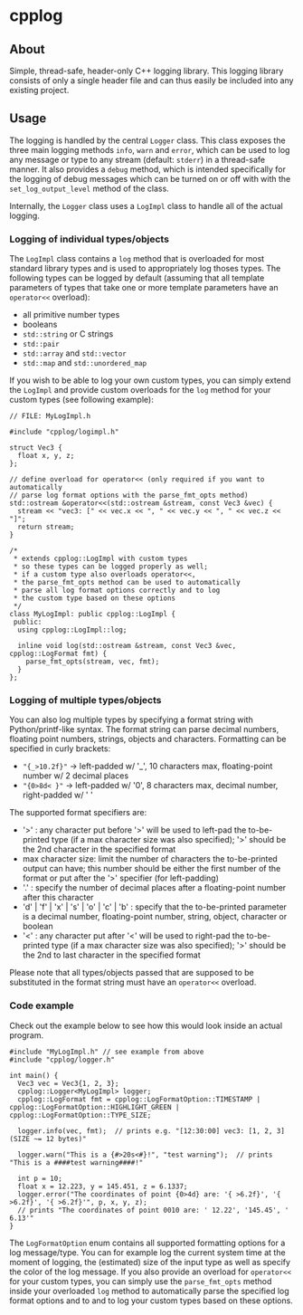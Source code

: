 # cpplog

## About

Simple, thread-safe, header-only C++ logging library.
This logging library consists of only a single header file and can thus easily be included into any existing project.

## Usage

The logging is handled by the central `Logger` class. This class exposes the three main logging methods `info`, `warn` and `error`, which can be used to log any message or type to any stream (default: `stderr`) in a thread-safe manner. It also provides a `debug` method, which is intended specifically for the logging of debug messages which can be turned on or off with with the `set_log_output_level` method of the class.

Internally, the `Logger` class uses a `LogImpl` class to handle all of the actual logging.

### Logging of individual types/objects

The `LogImpl` class contains a `log` method that is overloaded for most standard library types and is used to appropriately log thoses types. The following types can be logged by default (assuming that all template parameters of types that take one or more template parameters have an `operator<<` overload):
- all primitive number types
- booleans
- `std::string` or C strings
- `std::pair`
- `std::array` and `std::vector`
- `std::map` and `std::unordered_map`

If you wish to be able to log your own custom types, you can simply extend the `LogImpl` and provide custom overloads for the `log` method for your custom types (see following example):
```
// FILE: MyLogImpl.h

#include "cpplog/logimpl.h"

struct Vec3 {
  float x, y, z;
};

// define overload for operator<< (only required if you want to automatically
// parse log format options with the parse_fmt_opts method)
std::ostream &operator<<(std::ostream &stream, const Vec3 &vec) {
  stream << "vec3: [" << vec.x << ", " << vec.y << ", " << vec.z << "]";
  return stream;
}

/*
 * extends cpplog::LogImpl with custom types
 * so these types can be logged properly as well;
 * if a custom type also overloads operator<<,
 * the parse_fmt_opts method can be used to automatically
 * parse all log format options correctly and to log
 * the custom type based on these options
 */
class MyLogImpl: public cpplog::LogImpl {
 public:
  using cpplog::LogImpl::log;

  inline void log(std::ostream &stream, const Vec3 &vec, cpplog::LogFormat fmt) {
    parse_fmt_opts(stream, vec, fmt);
  }
};
```

### Logging of multiple types/objects

You can also log multiple types by specifying a format string with Python/printf-like syntax. The format string can parse decimal numbers, floating point numbers, strings, objects and characters. Formatting can be specified in curly brackets:
- `"{_>10.2f}"` -> left-padded w/ '_', 10 characters max, floating-point number w/ 2 decimal places
- `"{0>8d< }"`   -> left-padded w/ '0', 8 characters max, decimal number, right-padded w/ ' '

The supported format specifiers are:
- '>' : any character put before '>' will be used to left-pad the to-be-printed type (if a max character size was also specified); '>' should be the 2nd character in the specified format
- max character size: limit the number of characters the to-be-printed output can have; this number should be either the first number of the format or put after the '>' specifier (for left-padding)
- '.' : specify the number of decimal places after a floating-point number after this character
- 'd' | 'f' | 'x' | 's' | 'o' | 'c' | 'b' : specify that the to-be-printed parameter is a decimal number, floating-point number, string, object, character or boolean
- '<' : any character put after '<' will be used to right-pad the to-be-printed type (if a max character size was also specified); '>' should be the 2nd to last character in the specified format

Please note that all types/objects passed that are supposed to be substituted in the format string must have an `operator<<` overload.

### Code example

Check out the example below to see how this would look inside an actual program.

```
#include "MyLogImpl.h" // see example from above
#include "cpplog/logger.h"

int main() {
  Vec3 vec = Vec3{1, 2, 3};
  cpplog::Logger<MyLogImpl> logger;
  cpplog::LogFormat fmt = cpplog::LogFormatOption::TIMESTAMP | cpplog::LogFormatOption::HIGHLIGHT_GREEN | cpplog::LogFormatOption::TYPE_SIZE;

  logger.info(vec, fmt);  // prints e.g. "[12:30:00] vec3: [1, 2, 3] (SIZE ~= 12 bytes)"

  logger.warn("This is a {#>20s<#}!", "test warning");  // prints "This is a ####test warning####!"

  int p = 10;
  float x = 12.223, y = 145.451, z = 6.1337;
  logger.error("The coordinates of point {0>4d} are: '{ >6.2f}', '{ >6.2f}', '{ >6.2f}'", p, x, y, z);
  // prints "The coordinates of point 0010 are: ' 12.22', '145.45', '  6.13'"
}
```

The `LogFormatOption` enum contains all supported formatting options for a log message/type. You can for example log the current system time at the moment of logging, the (estimated) size of the input type as well as specify the color of the log message. If you also provide an overload for `operator<<` for your custom types, you can simply use the `parse_fmt_opts` method inside your overloaded `log` method to automatically parse the specified log format options and to and to log your custom types based on these options.
